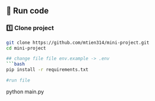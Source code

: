 ## 🚀 Run code

### 1️⃣ Clone project
```bash
git clone https://github.com/mtien314/mini-project.git
cd mini-project

## change file file env.example -> .env
```bash
pip install -r requirements.txt

#run file
```
python main.py

